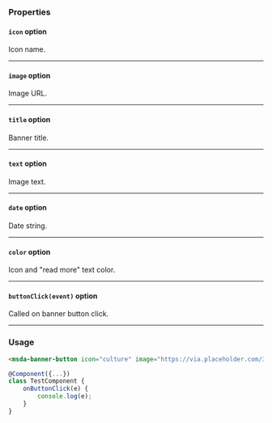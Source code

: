 ### Properties

#### `icon` option
Icon name.

---
#### `image` option
Image URL.


---
#### `title` option
Banner title.


---
#### `text` option
Image text.


---
#### `date` option
Date string.


---
#### `color` option
Icon and "read more" text color.


---
#### `buttonClick(event)` option
Called on banner button click.


---
### Usage

```html
<msda-banner-button icon="culture" image="https://via.placeholder.com/350x150" title="კულტურა" text="„თბილისობა 2018“ 6 -7 ოქტომბერს გაიმართება და დღესასწაულის აღნიშვნის ტრადიცია, ოქტომბრის ..." date="19 მაისი, 2015" color="#A95482" (buttonClick)="onButtonClick($event)"></msda-banner-button>
```

```typescript
@Component({...})
class TestComponent {
    onButtonClick(e) {
        console.log(e);
    }
}
```
